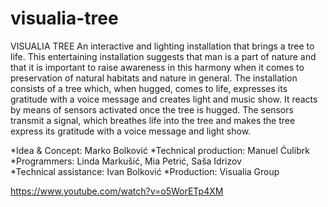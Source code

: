 # visualia-tree
VISUALIA TREE
An interactive and lighting installation that brings a tree to life. This entertaining installation suggests that man is a part of nature and that it is important to raise awareness in this harmony when it comes to preservation of natural habitats and nature in general. The installation consists of a tree which, when hugged, comes to life, expresses its gratitude with a voice message and creates light and music show. It reacts by means of sensors activated once the tree is hugged. The sensors transmit a signal, which breathes life into the tree and makes the tree express its gratitude with a voice message and light show.

*Idea & Concept: Marko Bolković
*Technical production: Manuel Ćulibrk
*Programmers: Linda Markušić, Mia Petrić, Saša Idrizov  
*Technical assistance: Ivan Bolković
*Production: Visualia Group



https://www.youtube.com/watch?v=o5WorETp4XM
